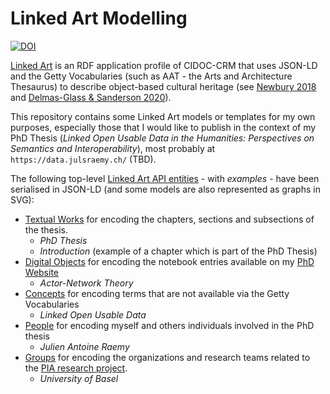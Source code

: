 # Linked Art Modelling

[![DOI](https://zenodo.org/badge/563828272.svg)](https://zenodo.org/badge/latestdoi/563828272)

[Linked Art](https://linked.art) is an RDF application profile of CIDOC-CRM that uses JSON-LD and the
Getty Vocabularies (such as AAT - the Arts and Architecture Thesaurus) to describe object-based cultural heritage (see [Newbury 2018](https://cidoc.mini.icom.museum/wp-content/uploads/sites/6/2021/03/CIDOC2018_paper_153.pdf) and [Delmas-Glass & Sanderson 2020](https://doi.org/10.1017/alj.2019.32)).

This repository contains some Linked Art models or templates for my own purposes, especially those that I would like to publish in the context of my PhD Thesis (_Linked Open Usable Data in the Humanities: Perspectives on Semantics and Interoperability_), most probably at `https://data.julsraemy.ch/` (TBD).

The following top-level [Linked Art API entities](https://linked.art/api/1.0/endpoint/) - with _examples_ - have been serialised in JSON-LD (and some models are also represented as graphs in SVG):

- [Textual Works](/text) for encoding the chapters, sections and subsections of the thesis.
  - _PhD Thesis_
  - _Introduction_ (example of a chapter which is part of the PhD Thesis)
- [Digital Objects](/digital) for encoding the notebook entries available on my [PhD Website](https://phd.julsraemy.ch)
  - _Actor-Network Theory_
- [Concepts](/concept) for encoding terms that are not available via the Getty Vocabularies
  - _Linked Open Usable Data_
- [People](/person) for encoding myself and others individuals involved in the PhD thesis
  - _Julien Antoine Raemy_
- [Groups](/group) for encoding the organizations and research teams related to the [PIA research project](https://about.participatory-archives.ch/).
  - _University of Basel_
